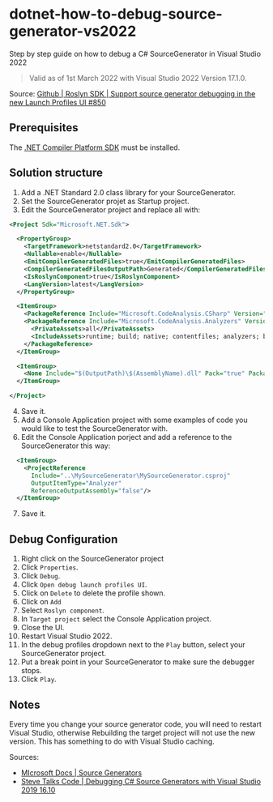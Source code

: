 # dotnet-how-to-debug-source-generator-vs2022
Step by step guide on how to debug a C# SourceGenerator in Visual Studio 2022

> Valid as of 1st March 2022 with Visual Studio 2022 Version 17.1.0.

Source: [Github | Roslyn SDK | Support source generator debugging in the new Launch Profiles UI
#850](https://github.com/dotnet/roslyn-sdk/issues/850)

## Prerequisites
The [.NET Compiler Platform SDK](https://docs.microsoft.com/en-us/dotnet/csharp/roslyn-sdk/) must be installed.

## Solution structure
1. Add a .NET Standard 2.0 class library for your SourceGenerator.
2. Set the SourceGenerator projet as Startup project.
3. Edit the SourceGenerator project and replace all with:
```xml
<Project Sdk="Microsoft.NET.Sdk">

  <PropertyGroup>
    <TargetFramework>netstandard2.0</TargetFramework>
    <Nullable>enable</Nullable>
    <EmitCompilerGeneratedFiles>true</EmitCompilerGeneratedFiles>
    <CompilerGeneratedFilesOutputPath>Generated</CompilerGeneratedFilesOutputPath>
    <IsRoslynComponent>true</IsRoslynComponent>
    <LangVersion>latest</LangVersion>
  </PropertyGroup>

  <ItemGroup>
    <PackageReference Include="Microsoft.CodeAnalysis.CSharp" Version="4.2.0" PrivateAssets="all" />
    <PackageReference Include="Microsoft.CodeAnalysis.Analyzers" Version="3.3.3">
      <PrivateAssets>all</PrivateAssets>
      <IncludeAssets>runtime; build; native; contentfiles; analyzers; buildtransitive</IncludeAssets>
    </PackageReference>
  </ItemGroup>

  <ItemGroup>
    <None Include="$(OutputPath)\$(AssemblyName).dll" Pack="true" PackagePath="analyzers/dotnet/cs" Visible="false" />
  </ItemGroup>

</Project>
```

4. Save it.
5. Add a Console Application project with some examples of code you would like to test the SourceGenerator with.
6. Edit the Console Application porject and add a reference to the SourceGenerator this way:
```xml
  <ItemGroup>
    <ProjectReference
      Include="..\MySourceGenerator\MySourceGenerator.csproj"
      OutputItemType="Analyzer"
      ReferenceOutputAssembly="false"/>
  </ItemGroup>
```

7. Save it.

## Debug Configuration
1. Right click on the SourceGenerator project
2. Click `Properties`.
2. Click `Debug`.
3. Click `Open debug launch profiles UI`.
4. Click on `Delete` to delete the profile shown.
5. Click on `Add`
6. Select `Roslyn component`.
7. In `Target project` select the Console Application project.
8. Close the UI.
9. Restart Visual Studio 2022.
10. In the debug profiles dropdown next to the `Play` button, select your SourceGenerator project.
11. Put a break point in your SourceGenerator to make sure the debugger stops.
12. Click `Play`.

## Notes
Every time you change your source generator code, you will need to restart Visual Studio, otherwise Rebuilding the target project will not use the new version. This has something to do with Visual Studio caching.

Sources:
* [MIcrosoft Docs | Source Generators](https://docs.microsoft.com/en-us/dotnet/csharp/roslyn-sdk/source-generators-overview)
* [Steve Talks Code | Debugging C# Source Generators with Visual Studio 2019 16.10](http://stevetalkscode.co.uk/debug-source-generators-with-vs2019-1610)
